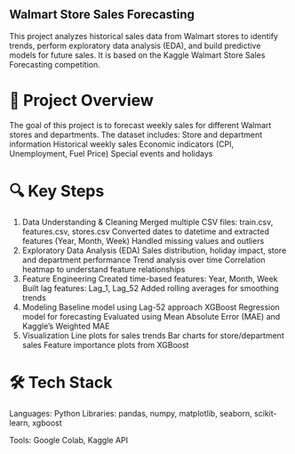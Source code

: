 ## Walmart Store Sales Forecasting
This project analyzes historical sales data from Walmart stores to identify trends, perform exploratory data analysis (EDA), and build predictive models for future sales. It is based on the Kaggle Walmart Store Sales Forecasting competition.
# 📌 Project Overview
The goal of this project is to forecast weekly sales for different Walmart stores and departments. The dataset includes:
Store and department information
Historical weekly sales
Economic indicators (CPI, Unemployment, Fuel Price)
Special events and holidays
# 🔍 Key Steps
1. Data Understanding & Cleaning
Merged multiple CSV files: train.csv, features.csv, stores.csv
Converted dates to datetime and extracted features (Year, Month, Week)
Handled missing values and outliers
2. Exploratory Data Analysis (EDA)
Sales distribution, holiday impact, store and department performance
Trend analysis over time
Correlation heatmap to understand feature relationships
3. Feature Engineering
Created time-based features: Year, Month, Week
Built lag features: Lag_1, Lag_52
Added rolling averages for smoothing trends
4. Modeling
Baseline model using Lag-52 approach
XGBoost Regression model for forecasting
Evaluated using Mean Absolute Error (MAE) and Kaggle’s Weighted MAE
5. Visualization
Line plots for sales trends
Bar charts for store/department sales
Feature importance plots from XGBoost
# 🛠️ Tech Stack
Languages: Python
Libraries: pandas, numpy, matplotlib, seaborn, scikit-learn, xgboost

Tools: Google Colab, Kaggle API
